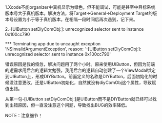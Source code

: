 1.Xcode不能organizer中真机显示为绿色，但不能调试，可能是甚至中目标系统版本号大于真机版本。解决方法，将Target->General->Deployment Target的版本号设置为小于等于真机版本。在相隔一段时间后再次遇到，记下来。

2.-[UIButton setDiyComObj:]: unrecognized selector sent to instance 0x100cc790

 *** Terminating app due to uncaught exception 'NSInvalidArgumentException', reason: '-[UIButton setDiyComObj:]: unrecognized selector sent to instance 0x100cc790'

 错误原因是我的倏忽，解决问题用了两个小时。原来使用UIButton，但因为前端的逻需求用后台的逻辑太勉强，我用后台的逻辑自动创建了一个ViewModal绑定到UIButton上，形成DIYButton。前面定义的名称是DIYButton，后面初始化的时候没注意更改，还是UIButton初始化，自然就没有diyComObj这个属性，导致赋值出错。

 从第一句-[UIButton setDiyComObj:]是UIButton而不是DIYButton就已经可以找到出错原因，但一直没注意这个问题，导致找出BUG的效率降低。
 
 NOTE：注意细节！